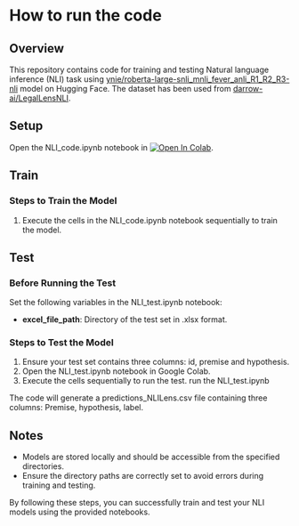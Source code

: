 # How to run the code

## Overview

This repository contains code for training and testing Natural language inference (NLI) task using [ynie/roberta-large-snli_mnli_fever_anli_R1_R2_R3-nli](https://huggingface.co/ynie/roberta-large-snli_mnli_fever_anli_R1_R2_R3-nli) model on Hugging Face. The dataset has been used from [darrow-ai/LegalLensNLI](https://huggingface.co/datasets/darrow-ai/LegalLensNLI).

## Setup

Open the NLI_code.ipynb notebook in [![Open In Colab](https://colab.research.google.com/assets/colab-badge.svg)](https://colab.research.google.com/github/NimaMeghdadi/LEGALLENS-2024-DETECTING-LEGAL-VIOLATIONS/blob/main/NLI/NLI_code.ipynb).

## Train

### Steps to Train the Model

1. Execute the cells in the NLI_code.ipynb notebook sequentially to train the model.

## Test

### Before Running the Test

Set the following variables in the NLI_test.ipynb notebook:

- **excel_file_path**: Directory of the test set in .xlsx format.

### Steps to Test the Model

1. Ensure your test set contains three columns: id, premise and hypothesis.
2. Open the NLI_test.ipynb notebook in Google Colab.
3. Execute the cells sequentially to run the test.
run the NLI_test.ipynb

The code will generate a predictions_NLILens.csv file containing three columns: Premise, hypothesis, label.

## Notes

- Models are stored locally and should be accessible from the specified directories.
- Ensure the directory paths are correctly set to avoid errors during training and testing.

By following these steps, you can successfully train and test your NLI models using the provided notebooks.
